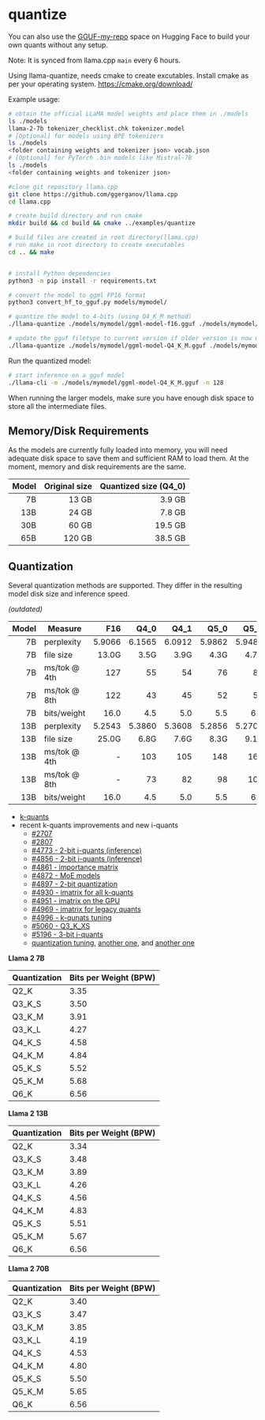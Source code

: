 # quantize

You can also use the [GGUF-my-repo](https://huggingface.co/spaces/ggml-org/gguf-my-repo) space on Hugging Face to build your own quants without any setup.

Note: It is synced from llama.cpp `main` every 6 hours.

Using llama-quantize, needs cmake to create excutables. Install cmake as per your operating system.
https://cmake.org/download/



Example usage:

```bash
# obtain the official LLaMA model weights and place them in ./models
ls ./models
llama-2-7b tokenizer_checklist.chk tokenizer.model
# [Optional] for models using BPE tokenizers
ls ./models
<folder containing weights and tokenizer json> vocab.json
# [Optional] for PyTorch .bin models like Mistral-7B
ls ./models
<folder containing weights and tokenizer json>

#clone git repository llama.cpp
git clone https://github.com/ggerganov/llama.cpp
cd llama.cpp

# create build directory and run cmake
mkdir build && cd build && cmake ../examples/quantize

# build files are created in root directory(llama.cpp)
# run make in root directory to create executables
cd .. && make


# install Python dependencies
python3 -m pip install -r requirements.txt

# convert the model to ggml FP16 format
python3 convert_hf_to_gguf.py models/mymodel/

# quantize the model to 4-bits (using Q4_K_M method)
./llama-quantize ./models/mymodel/ggml-model-f16.gguf ./models/mymodel/ggml-model-Q4_K_M.gguf Q4_K_M

# update the gguf filetype to current version if older version is now unsupported
./llama-quantize ./models/mymodel/ggml-model-Q4_K_M.gguf ./models/mymodel/ggml-model-Q4_K_M-v2.gguf COPY
```

Run the quantized model:

```bash
# start inference on a gguf model
./llama-cli -m ./models/mymodel/ggml-model-Q4_K_M.gguf -n 128
```

When running the larger models, make sure you have enough disk space to store all the intermediate files.

## Memory/Disk Requirements

As the models are currently fully loaded into memory, you will need adequate disk space to save them and sufficient RAM to load them. At the moment, memory and disk requirements are the same.

| Model | Original size | Quantized size (Q4_0) |
|------:|--------------:|----------------------:|
|    7B |         13 GB |                3.9 GB |
|   13B |         24 GB |                7.8 GB |
|   30B |         60 GB |               19.5 GB |
|   65B |        120 GB |               38.5 GB |

## Quantization

Several quantization methods are supported. They differ in the resulting model disk size and inference speed.

*(outdated)*

| Model | Measure      |    F16 |   Q4_0 |   Q4_1 |   Q5_0 |   Q5_1 |   Q8_0 |
|------:|--------------|-------:|-------:|-------:|-------:|-------:|-------:|
|    7B | perplexity   | 5.9066 | 6.1565 | 6.0912 | 5.9862 | 5.9481 | 5.9070 |
|    7B | file size    |  13.0G |   3.5G |   3.9G |   4.3G |   4.7G |   6.7G |
|    7B | ms/tok @ 4th |    127 |     55 |     54 |     76 |     83 |     72 |
|    7B | ms/tok @ 8th |    122 |     43 |     45 |     52 |     56 |     67 |
|    7B | bits/weight  |   16.0 |    4.5 |    5.0 |    5.5 |    6.0 |    8.5 |
|   13B | perplexity   | 5.2543 | 5.3860 | 5.3608 | 5.2856 | 5.2706 | 5.2548 |
|   13B | file size    |  25.0G |   6.8G |   7.6G |   8.3G |   9.1G |    13G |
|   13B | ms/tok @ 4th |      - |    103 |    105 |    148 |    160 |    131 |
|   13B | ms/tok @ 8th |      - |     73 |     82 |     98 |    105 |    128 |
|   13B | bits/weight  |   16.0 |    4.5 |    5.0 |    5.5 |    6.0 |    8.5 |

- [k-quants](https://github.com/ggerganov/llama.cpp/pull/1684)
- recent k-quants improvements and new i-quants
  - [#2707](https://github.com/ggerganov/llama.cpp/pull/2707)
  - [#2807](https://github.com/ggerganov/llama.cpp/pull/2807)
  - [#4773 - 2-bit i-quants (inference)](https://github.com/ggerganov/llama.cpp/pull/4773)
  - [#4856 - 2-bit i-quants (inference)](https://github.com/ggerganov/llama.cpp/pull/4856)
  - [#4861 - importance matrix](https://github.com/ggerganov/llama.cpp/pull/4861)
  - [#4872 - MoE models](https://github.com/ggerganov/llama.cpp/pull/4872)
  - [#4897 - 2-bit quantization](https://github.com/ggerganov/llama.cpp/pull/4897)
  - [#4930 - imatrix for all k-quants](https://github.com/ggerganov/llama.cpp/pull/4930)
  - [#4951 - imatrix on the GPU](https://github.com/ggerganov/llama.cpp/pull/4957)
  - [#4969 - imatrix for legacy quants](https://github.com/ggerganov/llama.cpp/pull/4969)
  - [#4996 - k-qunats tuning](https://github.com/ggerganov/llama.cpp/pull/4996)
  - [#5060 - Q3_K_XS](https://github.com/ggerganov/llama.cpp/pull/5060)
  - [#5196 - 3-bit i-quants](https://github.com/ggerganov/llama.cpp/pull/5196)
  - [quantization tuning](https://github.com/ggerganov/llama.cpp/pull/5320), [another one](https://github.com/ggerganov/llama.cpp/pull/5334), and [another one](https://github.com/ggerganov/llama.cpp/pull/5361)

**Llama 2 7B**

| Quantization | Bits per Weight (BPW) |
|--------------|-----------------------|
| Q2_K         | 3.35                  |
| Q3_K_S       | 3.50                  |
| Q3_K_M       | 3.91                  |
| Q3_K_L       | 4.27                  |
| Q4_K_S       | 4.58                  |
| Q4_K_M       | 4.84                  |
| Q5_K_S       | 5.52                  |
| Q5_K_M       | 5.68                  |
| Q6_K         | 6.56                  |

**Llama 2 13B**

Quantization | Bits per Weight (BPW)
-- | --
Q2_K | 3.34
Q3_K_S | 3.48
Q3_K_M | 3.89
Q3_K_L | 4.26
Q4_K_S | 4.56
Q4_K_M | 4.83
Q5_K_S | 5.51
Q5_K_M | 5.67
Q6_K | 6.56

**Llama 2 70B**

Quantization | Bits per Weight (BPW)
-- | --
Q2_K | 3.40
Q3_K_S | 3.47
Q3_K_M | 3.85
Q3_K_L | 4.19
Q4_K_S | 4.53
Q4_K_M | 4.80
Q5_K_S | 5.50
Q5_K_M | 5.65
Q6_K | 6.56

